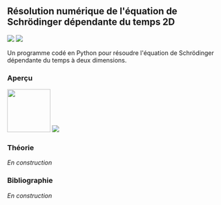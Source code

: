 ## Résolution numérique de l'équation de Schrödinger dépendante du temps 2D

![](https://img.shields.io/badge/Language-Python-blue.png) ![](https://img.shields.io/badge/Version-Stable-success.png)

Un programme codé en Python pour résoudre l'équation de Schrödinger dépendante du temps à deux dimensions.

### Aperçu

<p float="left">
  <img src="resources//2D_Schrodinger_Equation.gif"  width="100" />
  <img src="resources//3D_Schrodinger_Equation.gif" />
</p>

### Théorie

*En construction*

### Bibliographie

*En construction*
